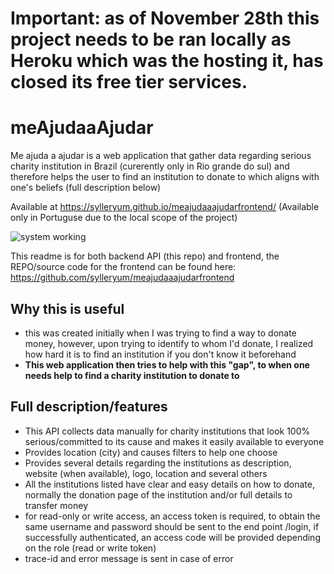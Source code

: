 # Important: as of November 28th this project needs to be ran locally as Heroku which was the hosting it, has closed its free tier services.

# meAjudaaAjudar
Me ajuda a ajudar is a web application that gather data regarding serious charity institution in Brazil (curerently only in Rio grande do sul) and therefore helps the user to find an institution to donate to which aligns with one's beliefs (full description below)

Available at https://sylleryum.github.io/meajudaaajudarfrontend/ (Available only in Portuguse due to the local scope of the project)

![system working](https://github.com/sylleryum/meAjudaaAjudar/blob/main/demo.gif)

This readme is for both backend API (this repo) and frontend, the REPO/source code for the frontend can be found here: https://github.com/sylleryum/meajudaaajudarfrontend

## Why this is useful

* this was created initially when I was trying to find a way to donate money, however, upon trying to identify to whom I'd donate, I realized how hard it is to find an institution if you don't know it beforehand
* **This web application then tries to help with this "gap", to when one needs help to find a charity institution to donate to**


## Full description/features

* This API collects data manually for charity institutions that look 100% serious/committed to its cause and makes it easily available to everyone
* Provides location (city) and causes filters to help one choose
* Provides several details regarding the institutions as description, website (when available), logo, location and several others
* All the institutions listed have clear and easy details on how to donate, normally the donation page of the institution and/or full details to transfer money
* for read-only or write access, an access token is required, to obtain the same username and password should be sent to the end point /login, if successfully authenticated, an access code will be provided depending on the role (read or write token)
* trace-id and error message is sent in case of error
